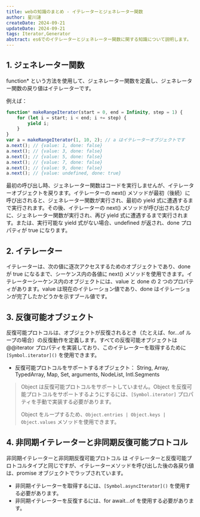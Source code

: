 ```yaml
---
title: webの知識のまとめ - イテレーターとジェネレーター関数
author: 星川漣
createDate: 2024-09-21
updateDate: 2024-09-21
tags: Iterator,Generator
abstract: es6でのイテレーターとジェネレーター関数に関する知識について説明します。
---
```


## 1. ジェネレーター関数

function\* という方法を使用して、ジェネレーター関数を定義し、ジェネレーター関数の戻り値はイテレーターです。

例えば：

```js
function* makeRangeIterator(start = 0, end = Infinity, step = 1) {
	for (let i = start; i < end; i += step) {
		yield i;
	}
}
var a = makeRangeIterator(1, 10, 2); // a はイテレーターオブジェクトです
a.next(); // {value: 1, done: false}
a.next(); // {value: 3, done: false}
a.next(); // {value: 5, done: false}
a.next(); // {value: 7, done: false}
a.next(); // {value: 9, done: false}
a.next(); // {value: undefined, done: true}
```

最初の呼び出し時、ジェネレーター関数はコードを実行しませんが、イテレーターオブジェクトを戻ります。イテレーターの next() メソッドが最初（後続）に呼び出されると、ジェネレーター関数が実行され、最初の yield 式に遭遇するまで実行されます。その後、イテレーターの next() メソッドが呼び出されるたびに、ジェネレーター関数が実行され、再び yield 式に遭遇するまで実行されます。または、実行可能な yield 式がない場合、undefined が返され、done プロパティが true になります。

## 2. イテレーター

イテレーターは、次の値に逐次アクセスするためのオブジェクトであり、done が true になるまで、シーケンス内の各値に next() メソッドを使用できます。イテレーターシーケンス内のオブジェクトには、value と done の 2 つのプロパティがあります。value は現在のイテレーション値であり、done はイテレーションが完了したかどうかを示すブール値です。

## 3. 反復可能オブジェクト

反復可能プロトコルは、オブジェクトが反復されるとき（たとえば、for...of ループの場合）の反復動作を定義します。すべての反復可能オブジェクトは @@iterator プロパティを実装しており、このイテレーターを取得するために `[Symbol.iterator]()` を使用できます。

-   反復可能プロトコルをサポートするオブジェクト： String, Array, TypedArray, Map, Set, arguments, NodeList, Intl.Segments

> Object は反復可能プロトコルをサポートしていません。Object を反復可能プロトコルをサポートするようにするには、`[Symbol.iterator]` プロパティを手動で実装する必要があります。
>
> Object をループするため、`Object.entries | Object.keys | Object.values` メソッドを使用できます。

## 4. 非同期イテレーターと非同期反復可能プロトコル

非同期イテレーターと非同期反復可能プロトコル は イテレーターと反復可能プロトコルタイプと同じですが、イテレーターメソッドを呼び出した後の各戻り値は、promise オブジェクトでラップされています。

-   非同期イテレーターを取得するには、`[Symbol.asyncIterator]()` を使用する必要があります。
-   非同期イテレーターを反復するには、for await...of を使用する必要があります。

